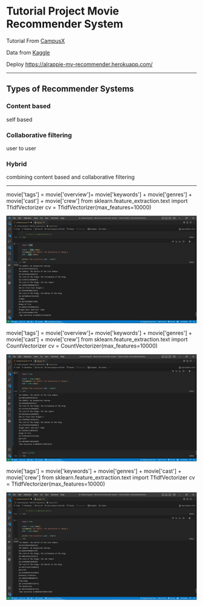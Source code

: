 # Tutorial Project Movie Recommender System

Tutorial From [CampusX](https://www.youtube.com/watch?v=1xtrIEwY_zY&list=PLKnIA16_RmvY5eP91BGPa0vXUYmIdtfPQ&index=1)

Data from [Kaggle](https://www.kaggle.com/datasets/tmdb/tmdb-movie-metadata?select=tmdb_5000_movies.csv)

Deploy https://alrappie-mv-recommender.herokuapp.com/
___

## Types of Recommender Systems

### Content based
self based

### Collaborative filtering
user to user

### Hybrid
combining content based and collaborative filtering

___

movie['tags'] = movie['overview']+ movie['keywords'] + movie['genres'] + movie['cast'] + movie['crew']
from sklearn.feature_extraction.text import TfidfVectorizer
cv = TfidfVectorizer(max_features=10000)

![](Images/1.jpg)

movie['tags'] = movie['overview']+ movie['keywords'] + movie['genres'] + movie['cast'] + movie['crew']
from sklearn.feature_extraction.text import CountVectorizer
cv = CountVectorizer(max_features=10000)

![](Images/2.jpg)

movie['tags'] =  movie['keywords'] + movie['genres'] + movie['cast'] + movie['crew']
from sklearn.feature_extraction.text import TfidfVectorizer
cv = TfidfVectorizer(max_features=10000)

![](Images/3.jpg)

